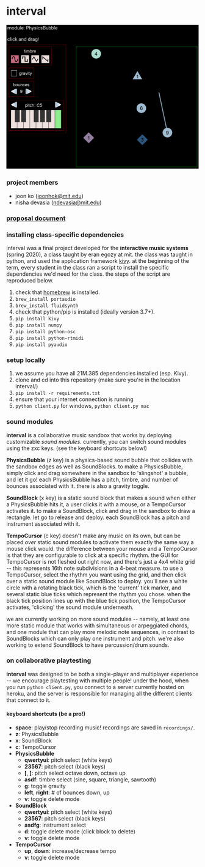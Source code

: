 # interval

![](images/alpha_1.png)

### project members
- joon ko (joonhok@mit.edu)
- nisha devasia (ndevasia@mit.edu)

### [proposal document](https://docs.google.com/document/d/1v-Yr0-7mmmqrQtp-VLZKAsVBiACLiTvRRZDyHPhV9q4/edit?usp=sharing)

### installing class-specific dependencies
interval was a final project developed for the **interactive music systems** (spring 2020), a class taught by eran egozy at mit. the class was taught in python, and used the application framework [kivy](https://kivy.org/#home). at the beginning of the term, every student in the class ran a script to install the specific dependencies we'd need for the class. the steps of the script are reproduced below.

1. check that [homebrew](https://brew.sh/) is installed.
2. `brew_install portaudio`
3. `brew_install fluidsynth`
4. check that python/pip is installed (ideally version 3.7+).
5. `pip install kivy`
6. `pip install numpy`
7. `pip install python-osc`
8. `pip install python-rtmidi`
9. `pip install pyaudio`

### setup locally
1. we assume you have all 21M.385 dependencies installed (esp. Kivy).
2. clone and cd into this repository (make sure you're in the location interval/)
3. `pip install -r requirements.txt`
4. ensure that your internet connection is running
5. `python client.py` for windows, `python client.py mac` 

### sound modules

**interval** is a collaborative music sandbox that works by deploying customizable *sound modules*. currently, you can switch sound modules using the zxc keys. (see the keyboard shortcuts below!)

**PhysicsBubble** (z key) is a physics-based sound bubble that collides with the sandbox edges as well as SoundBlocks. to make a PhysicsBubble, simply click and drag somewhere in the sandbox to 'slingshot' a bubble, and let it go! each PhysicsBubble has a pitch, timbre, and number of bounces associated with it. there is also a gravity toggle.

**SoundBlock** (x key) is a static sound block that makes a sound when either a PhysicsBubble hits it, a user clicks it with a mouse, or a TempoCursor activates it. to make a SoundBlock, click and drag in the sandbox to draw a rectangle. let go to release and deploy. each SoundBlock has a pitch and instrument associated with it.

**TempoCursor** (c key) doesn't make any music on its own, but can be placed *over* static sound modules to activate them exactly the same way a mouse click would. the difference between your mouse and a TempoCursor is that they are configurable to click at a specific rhythm. the GUI for TempoCursor is not fleshed out right now, and there's just a 4x4 white grid -- this represents 16th note subdivisions in a 4-beat measure. to use a TempoCursor, select the rhythm you want using the grid, and then click over a static sound module like SoundBlock to deploy. you'll see a white circle with a rotating black tick, which is the 'current' tick marker, and several static blue ticks which represent the rhythm you chose. when the black tick position lines up with the blue tick position, the TempoCursor activates, 'clicking' the sound module underneath.

we are currently working on more sound modules -- namely, at least one more static module that works with simultaneous or arpeggiated chords, and one module that can play more melodic note sequences, in contrast to SoundBlocks which can only play one instrument and pitch. we're also working to extend SoundBlock to have percussion/drum sounds.

### on collaborative playtesting

**interval** was designed to be both a single-player and multiplayer experience -- we encourage playtesting with multiple people! under the hood, when you run `python client.py`, you connect to a server currently hosted on heroku, and the server is responsible for managing all the different clients that connect to it.

#### keyboard shortcuts (be a pro!)

- **space**: play/stop recording music! recordings are saved in `recordings/`.
- **z**: PhysicsBubble
- **x**: SoundBlock
- **c**: TempoCursor
- **PhysicsBubble**
  - **qwertyui**: pitch select (white keys)
  - **23567**: pitch select (black keys)
  - **[**, **]**: pitch select octave down, octave up
  - **asdf**: timbre select (sine, square, triangle, sawtooth)
  - **g**: toggle gravity
  - **left**, **right**: # of bounces down, up
  - **v**: toggle delete mode 
- **SoundBlock**
  - **qwertyui**: pitch select (white keys)
  - **23567**: pitch select (black keys)
  - **asdfg**: instrument select
  - **d**: toggle delete mode (click block to delete)
  - **v**: toggle delete mode 
- **TempoCursor**
  - **up**, **down**: increase/decrease tempo
  - **v**: toggle delete mode

